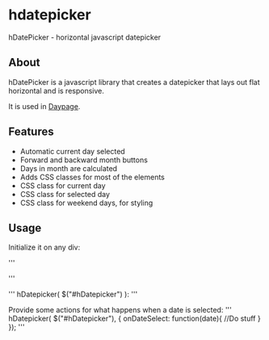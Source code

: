 hdatepicker
===========

hDatePicker - horizontal javascript datepicker

## About
hDatePicker is a javascript library that creates a datepicker that lays out flat horizontal and is responsive. 

It is used in [Daypage](http://www.daypager.com).

## Features
* Automatic current day selected
* Forward and backward month buttons
* Days in month are calculated
* Adds CSS classes for most of the elements
* CSS class for current day
* CSS class for selected day
* CSS class for weekend days, for styling

## Usage
Initialize it on any div:

'''
<div id="hDatepicker"></div>
'''

'''
hDatepicker( $("#hDatepicker") ):
'''

Provide some actions for what happens when a date is selected:
'''
hDatepicker( $("#hDatepicker"), {
  onDateSelect: function(date){
    //Do stuff
  }
});
'''